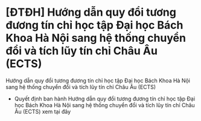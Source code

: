 # [ĐTĐH] Hướng dẫn quy đổi tương đương tín chỉ học tập Đại học Bách Khoa Hà Nội sang hệ thống chuyển đổi và tích lũy tín chỉ Châu Âu (ECTS)

Hướng dẫn quy đổi tương đương tín chỉ học tập Đại học Bách Khoa Hà Nội sang hệ thống chuyển đổi và tích lũy tín chỉ Châu Âu (ECTS)
- Quyết định ban hành Hướng dẫn quy đổi tương đương tín chỉ học tập Đại học Bách Khoa Hà Nội sang hệ thống chuyển đổi và tích lũy tín chỉ Châu Âu (ECTS) xem tại đây